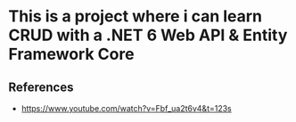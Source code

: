 # This is a project where i can learn CRUD with a .NET 6 Web API & Entity Framework Core

## References
 * https://www.youtube.com/watch?v=Fbf_ua2t6v4&t=123s